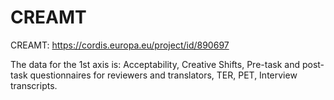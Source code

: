 # CREAMT
CREAMT: https://cordis.europa.eu/project/id/890697

The data for the 1st axis is: Acceptability, Creative Shifts, Pre-task and post-task questionnaires for reviewers and translators, TER, PET, Interview transcripts.


